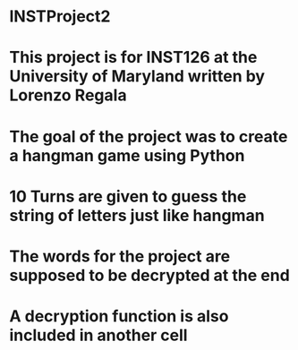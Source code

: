 # INSTProject2
# This project is for INST126 at the University of Maryland written by Lorenzo Regala
# The goal of the project was to create a hangman game using Python
# 10 Turns are given to guess the string of letters just like hangman
# The words for the project are supposed to be decrypted at the end
# A decryption function is also included in another cell
